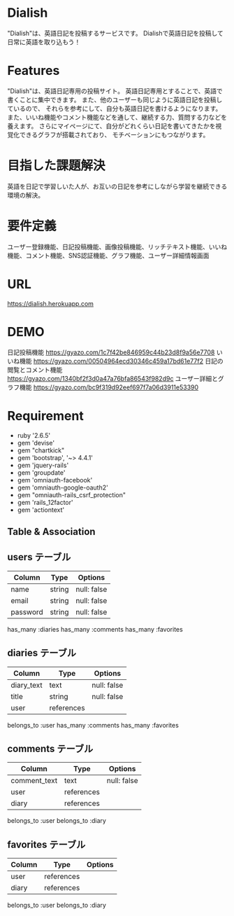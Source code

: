# Dialish
"Dialish"は、英語日記を投稿するサービスです。
Dialishで英語日記を投稿して日常に英語を取り込もう！

# Features
"Dialish"は、英語日記専用の投稿サイト。
英語日記専用とすることで、英語で書くことに集中できます。
また、他のユーザーも同じように英語日記を投稿しているので、
それらを参考にして、自分も英語日記を書けるようになります。
また、いいね機能やコメント機能などを通して、継続する力、質問する力などを養えます。
さらにマイページにて、自分がどれくらい日記を書いてきたかを視覚化できるグラフが搭載されており、
モチベーションにもつながります。

# 目指した課題解決
英語を日記で学習しいた人が、お互いの日記を参考にしながら学習を継続できる環境の解決。

# 要件定義
ユーザー登録機能、日記投稿機能、画像投稿機能、リッチテキスト機能、いいね機能、コメント機能、SNS認証機能、グラフ機能、ユーザー詳細情報画面

# URL
https://dialish.herokuapp.com

# DEMO
日記投稿機能
https://gyazo.com/1c7f42be846959c44b23d8f9a56e7708
いいね機能
https://gyazo.com/00504964ecd30346c459a17bd61e77f2
日記の閲覧とコメント機能
https://gyazo.com/1340bf2f3d0a47a76bfa86543f982d9c
ユーザー詳細とグラフ機能
https://gyazo.com/bc9f319d92eef697f7a06d3911e53390

# Requirement

* ruby '2.6.5'
* gem 'devise'
* gem "chartkick"
* gem 'bootstrap', '~> 4.4.1'
* gem 'jquery-rails'
* gem 'groupdate'
* gem 'omniauth-facebook'
* gem 'omniauth-google-oauth2'
* gem "omniauth-rails_csrf_protection"
* gem 'rails_12factor'
* gem 'actiontext'
	

## Table & Association

## users テーブル

| Column      | Type   | Options     |
| ----------- | ------ | ----------- |
| name        | string | null: false |
| email       | string | null: false |
| password    | string | null: false |


has_many :diaries
has_many :comments
has_many :favorites

## diaries テーブル

| Column     | Type       | Options     |
| ---------- | -----------| ----------- |
| diary_text | text       | null: false |
| title      | string     | null: false |
| user       | references |             |

belongs_to :user
has_many :comments
has_many :favorites


## comments テーブル

| Column         | Type       | Options     |
| -------------- | ---------- | ----------- |
| comment_text   | text       | null: false |
| user           | references |             |
| diary          | references |             |

belongs_to :user
belongs_to :diary

## favorites テーブル

| Column     | Type       | Options     |
| ---------- | ---------- | ----------- |
| user       | references |             |
| diary      | references |             |

belongs_to :user
belongs_to :diary
